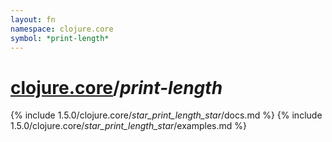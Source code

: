 ```yaml
---
layout: fn
namespace: clojure.core
symbol: *print-length*
---
```


# [clojure.core](../)/*print-length*

{% include 1.5.0/clojure.core/_star_print_length_star_/docs.md %}
{% include 1.5.0/clojure.core/_star_print_length_star_/examples.md %}

